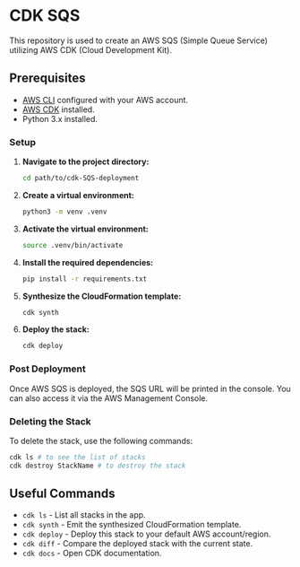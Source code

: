 # CDK SQS

This repository is used to create an AWS SQS (Simple Queue Service) utilizing AWS CDK (Cloud Development Kit).

## Prerequisites

- [AWS CLI](https://aws.amazon.com/cli/) configured with your AWS account.
- [AWS CDK](https://aws.amazon.com/cdk/) installed.
- Python 3.x installed.

### Setup

1. **Navigate to the project directory:**

   ```bash
   cd path/to/cdk-SQS-deployment
   ```

2. **Create a virtual environment:**

   ```bash
   python3 -m venv .venv
   ```

3. **Activate the virtual environment:**

   ```bash
   source .venv/bin/activate
   ```

4. **Install the required dependencies:**

   ```bash
   pip install -r requirements.txt
   ```

5. **Synthesize the CloudFormation template:**

   ```bash
   cdk synth
   ```

6. **Deploy the stack:**

   ```bash
   cdk deploy
   ```

### Post Deployment

Once AWS SQS is deployed, the SQS URL will be printed in the console. You can also access it via the AWS Management Console.

### Deleting the Stack

To delete the stack, use the following commands:

```bash
cdk ls # to see the list of stacks
cdk destroy StackName # to destroy the stack
```

## Useful Commands

- `cdk ls`          - List all stacks in the app.
- `cdk synth`       - Emit the synthesized CloudFormation template.
- `cdk deploy`      - Deploy this stack to your default AWS account/region.
- `cdk diff`        - Compare the deployed stack with the current state.
- `cdk docs`        - Open CDK documentation.

